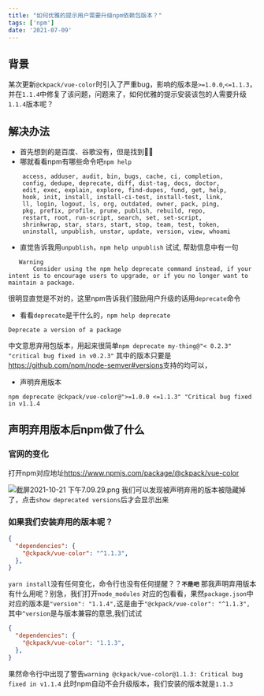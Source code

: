 ```yaml
---
title: "如何优雅的提示用户需要升级npm依赖包版本？"
tags: ['npm']
date: '2021-07-09'
---
```


## 背景
某次更新`@ckpack/vue-color`时引入了严重bug，影响的版本是`>=1.0.0`,`<=1.1.3`，并在`1.1.4`中修复了该问题，问题来了，如何优雅的提示安装该包的人需要升级`1.1.4`版本呢？

## 解决办法

+ 首先想到的是百度、谷歌没有，但是找到🤷‍♂️
+ 哪就看看npm有哪些命令吧`npm help`
```
    access, adduser, audit, bin, bugs, cache, ci, completion,
    config, dedupe, deprecate, diff, dist-tag, docs, doctor,
    edit, exec, explain, explore, find-dupes, fund, get, help,
    hook, init, install, install-ci-test, install-test, link,
    ll, login, logout, ls, org, outdated, owner, pack, ping,
    pkg, prefix, profile, prune, publish, rebuild, repo,
    restart, root, run-script, search, set, set-script,
    shrinkwrap, star, stars, start, stop, team, test, token,
    uninstall, unpublish, unstar, update, version, view, whoami
```

+ 直觉告诉我用`unpublish`，`npm help unpublish` 试试,
帮助信息中有一句
```
   Warning
       Consider using the npm help deprecate command instead, if your intent is to encourage users to upgrade, or if you no longer want to maintain a package.
```
很明显直觉是不对的，这里npm告诉我们鼓励用户升级的话用`deprecate`命令
+ 看看`deprecate`是干什么的，`npm help deprecate` 
```
Deprecate a version of a package
```
中文意思弃用包版本，用起来很简单`npm deprecate my-thing@"< 0.2.3" "critical bug fixed in v0.2.3"` 其中的版本只要是<https://github.com/npm/node-semver#versions>支持的均可以，
+ 声明弃用版本
```
npm deprecate @ckpack/vue-color@">=1.0.0 <=1.1.3" "Critical bug fixed in v1.1.4
```
## 声明弃用版本后npm做了什么
### 官网的变化
打开npm对应地址<https://www.npmjs.com/package/@ckpack/vue-color>

![截屏2021-10-21 下午7.09.29.png](https://p6-juejin.byteimg.com/tos-cn-i-k3u1fbpfcp/89c5356a0f764e5c84eb094d833cb073~tplv-k3u1fbpfcp-watermark.image?)
我们可以发现被声明弃用的版本被隐藏掉了，点击`show deprecated versions`后才会显示出来


### 如果我们安装弃用的版本呢？
```json
{
  "dependencies": {
    "@ckpack/vue-color": "^1.1.3",
  },
}
```
`yarn install`没有任何变化，命令行也没有任何提醒？？**`不是吧`** 那我声明弃用版本有什么用呢？别急，我们打开`node_modules` 对应的包看看，果然`package.json`中对应的版本是`"version": "1.1.4",`这是由于`"@ckpack/vue-color": "^1.1.3",` 其中`^version`是与版本兼容的意思,我们试试
```json
{
  "dependencies": {
    "@ckpack/vue-color": "1.1.3",
  },
}
```
果然命令行中出现了警告`warning @ckpack/vue-color@1.1.3: Critical bug fixed in v1.1.4` 此时npm自动不会升级版本，我们安装的版本就是`1.1.3`